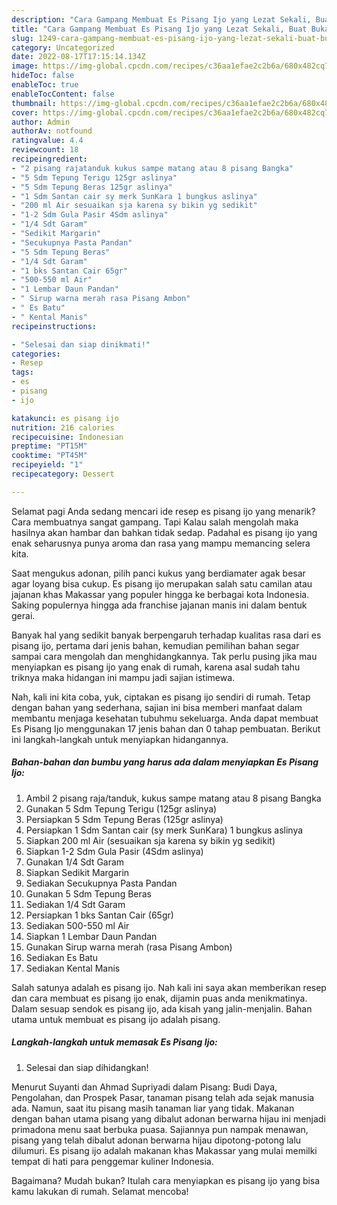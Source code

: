 ```yaml
---
description: "Cara Gampang Membuat Es Pisang Ijo yang Lezat Sekali, Buat Buka Puasa Enak Banget"
title: "Cara Gampang Membuat Es Pisang Ijo yang Lezat Sekali, Buat Buka Puasa Enak Banget"
slug: 1249-cara-gampang-membuat-es-pisang-ijo-yang-lezat-sekali-buat-buka-puasa-enak-banget
category: Uncategorized
date: 2022-08-17T17:15:14.134Z
image: https://img-global.cpcdn.com/recipes/c36aa1efae2c2b6a/680x482cq70/es-pisang-ijo-foto-resep-utama.jpg
hideToc: false
enableToc: true
enableTocContent: false
thumbnail: https://img-global.cpcdn.com/recipes/c36aa1efae2c2b6a/680x482cq70/es-pisang-ijo-foto-resep-utama.jpg
cover: https://img-global.cpcdn.com/recipes/c36aa1efae2c2b6a/680x482cq70/es-pisang-ijo-foto-resep-utama.jpg
author: Admin
authorAv: notfound
ratingvalue: 4.4
reviewcount: 18
recipeingredient:
- "2 pisang rajatanduk kukus sampe matang atau 8 pisang Bangka"
- "5 Sdm Tepung Terigu 125gr aslinya"
- "5 Sdm Tepung Beras 125gr aslinya"
- "1 Sdm Santan cair sy merk SunKara 1 bungkus aslinya"
- "200 ml Air sesuaikan sja karena sy bikin yg sedikit"
- "1-2 Sdm Gula Pasir 4Sdm aslinya"
- "1/4 Sdt Garam"
- "Sedikit Margarin"
- "Secukupnya Pasta Pandan"
- "5 Sdm Tepung Beras"
- "1/4 Sdt Garam"
- "1 bks Santan Cair 65gr"
- "500-550 ml Air"
- "1 Lembar Daun Pandan"
- " Sirup warna merah rasa Pisang Ambon"
- " Es Batu"
- " Kental Manis"
recipeinstructions:

- "Selesai dan siap dinikmati!"
categories:
- Resep
tags:
- es
- pisang
- ijo

katakunci: es pisang ijo 
nutrition: 216 calories
recipecuisine: Indonesian
preptime: "PT15M"
cooktime: "PT45M"
recipeyield: "1"
recipecategory: Dessert

---
```



Selamat pagi Anda sedang mencari ide resep es pisang ijo yang menarik? Cara membuatnya sangat gampang. Tapi Kalau salah mengolah maka hasilnya akan hambar dan bahkan tidak sedap. Padahal es pisang ijo yang enak seharusnya punya aroma dan rasa yang mampu memancing selera kita.


Saat mengukus adonan, pilih panci kukus yang berdiamater agak besar agar loyang bisa cukup. Es pisang ijo merupakan salah satu camilan atau jajanan khas Makassar yang populer hingga ke berbagai kota Indonesia. Saking populernya hingga ada franchise jajanan manis ini dalam bentuk gerai.

Banyak hal yang sedikit banyak berpengaruh terhadap kualitas rasa dari es pisang ijo, pertama dari jenis bahan, kemudian pemilihan bahan segar sampai cara mengolah dan menghidangkannya. Tak perlu pusing jika mau menyiapkan es pisang ijo yang enak di rumah, karena asal sudah tahu triknya maka hidangan ini mampu jadi sajian istimewa.


Nah, kali ini kita coba, yuk, ciptakan es pisang ijo sendiri di rumah. Tetap dengan bahan yang sederhana, sajian ini bisa memberi manfaat dalam membantu menjaga kesehatan tubuhmu sekeluarga. Anda dapat membuat Es Pisang Ijo menggunakan 17 jenis bahan dan 0 tahap pembuatan. Berikut ini langkah-langkah untuk menyiapkan hidangannya.

<!--inarticleads1-->

##### Bahan-bahan dan bumbu yang harus ada dalam menyiapkan Es Pisang Ijo:

1. Ambil 2 pisang raja/tanduk, kukus sampe matang atau 8 pisang Bangka
1. Gunakan 5 Sdm Tepung Terigu (125gr aslinya)
1. Persiapkan 5 Sdm Tepung Beras (125gr aslinya)
1. Persiapkan 1 Sdm Santan cair (sy merk SunKara) 1 bungkus aslinya
1. Siapkan 200 ml Air (sesuaikan sja karena sy bikin yg sedikit)
1. Siapkan 1-2 Sdm Gula Pasir (4Sdm aslinya)
1. Gunakan 1/4 Sdt Garam
1. Siapkan Sedikit Margarin
1. Sediakan Secukupnya Pasta Pandan
1. Gunakan 5 Sdm Tepung Beras
1. Sediakan 1/4 Sdt Garam
1. Persiapkan 1 bks Santan Cair (65gr)
1. Sediakan 500-550 ml Air
1. Siapkan 1 Lembar Daun Pandan
1. Gunakan  Sirup warna merah (rasa Pisang Ambon)
1. Sediakan  Es Batu
1. Sediakan  Kental Manis


Salah satunya adalah es pisang ijo. Nah kali ini saya akan memberikan resep dan cara membuat es pisang ijo enak, dijamin puas anda menikmatinya. Dalam sesuap sendok es pisang ijo, ada kisah yang jalin-menjalin. Bahan utama untuk membuat es pisang ijo adalah pisang. 

<!--inarticleads2-->

##### Langkah-langkah untuk memasak Es Pisang Ijo:


1. Selesai dan siap dihidangkan!

Menurut Suyanti dan Ahmad Supriyadi dalam Pisang: Budi Daya, Pengolahan, dan Prospek Pasar, tanaman pisang telah ada sejak manusia ada. Namun, saat itu pisang masih tanaman liar yang tidak. Makanan dengan bahan utama pisang yang dibalut adonan berwarna hijau ini menjadi primadona menu saat berbuka puasa. Sajiannya pun nampak menawan, pisang yang telah dibalut adonan berwarna hijau dipotong-potong lalu dilumuri. Es pisang ijo adalah makanan khas Makassar yang mulai memilki tempat di hati para penggemar kuliner Indonesia. 

Bagaimana? Mudah bukan? Itulah cara menyiapkan es pisang ijo yang bisa kamu lakukan di rumah. Selamat mencoba!
